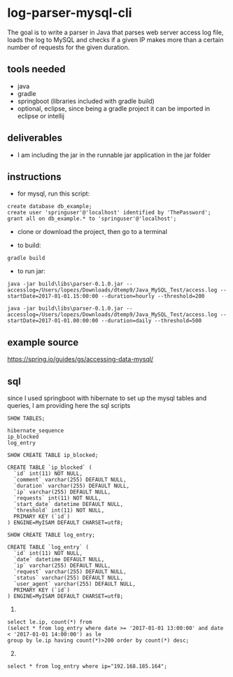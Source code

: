 log-parser-mysql-cli
====================

The goal is to write a parser in Java that parses web server access log file, loads the log to MySQL and checks if a given IP makes more than a certain number of requests for the given duration. 

## tools needed

- java
- gradle
- springboot (libraries included with gradle build)
- optional, eclipse, since being a gradle project it can be imported in eclipse or intellij

## deliverables

- I am including the jar in the runnable jar application in the jar folder

## instructions

- for mysql, run this script:

```
create database db_example; 
create user 'springuser'@'localhost' identified by 'ThePassword';
grant all on db_example.* to 'springuser'@'localhost';
```

- clone or download the project, then go to a terminal

- to build:

```
gradle build 
```

- to run jar:

```
java -jar build\libs\parser-0.1.0.jar --accesslog=/Users/lopezs/Downloads/dtemp9/Java_MySQL_Test/access.log --startDate=2017-01-01.15:00:00 --duration=hourly --threshold=200

java -jar build\libs\parser-0.1.0.jar --accesslog=/Users/lopezs/Downloads/dtemp9/Java_MySQL_Test/access.log --startDate=2017-01-01.00:00:00 --duration=daily --threshold=500
```

## example source 

https://spring.io/guides/gs/accessing-data-mysql/

## sql

since I used springboot with hibernate to set up the mysql tables and queries,
I am providing here the sql scripts 

```
SHOW TABLES;

hibernate_sequence
ip_blocked
log_entry
```

```
SHOW CREATE TABLE ip_blocked;

CREATE TABLE `ip_blocked` (
  `id` int(11) NOT NULL,
  `comment` varchar(255) DEFAULT NULL,
  `duration` varchar(255) DEFAULT NULL,
  `ip` varchar(255) DEFAULT NULL,
  `requests` int(11) NOT NULL,
  `start_date` datetime DEFAULT NULL,
  `threshold` int(11) NOT NULL,
  PRIMARY KEY (`id`)
) ENGINE=MyISAM DEFAULT CHARSET=utf8;
```

```
SHOW CREATE TABLE log_entry;

CREATE TABLE `log_entry` (
  `id` int(11) NOT NULL,
  `date` datetime DEFAULT NULL,
  `ip` varchar(255) DEFAULT NULL,
  `request` varchar(255) DEFAULT NULL,
  `status` varchar(255) DEFAULT NULL,
  `user_agent` varchar(255) DEFAULT NULL,
  PRIMARY KEY (`id`)
) ENGINE=MyISAM DEFAULT CHARSET=utf8;
```


1.
```
select le.ip, count(*) from 
(select * from log_entry where date >= '2017-01-01 13:00:00' and date < '2017-01-01 14:00:00') as le
group by le.ip having count(*)>200 order by count(*) desc;
```

2.
```
select * from log_entry where ip="192.168.185.164";
```
